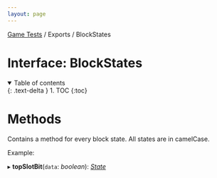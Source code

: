 ```yaml
---
layout: page
---
```


[Game Tests](/scripting/game-tests) / Exports / BlockStates

# Interface: BlockStates

<details id="toc" open markdown="block">
  <summary>
    Table of contents
  </summary>
  {: .text-delta }
1. TOC
{:toc}
</details>

# Methods

Contains a method for every block state. All states are in camelCase.

Example:

▸ **topSlotBit**(`data`: *boolean*): [*State*](state)




